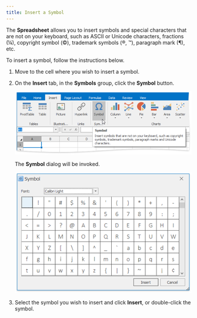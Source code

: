```yaml
---
title: Insert a Symbol
---
```

The **Spreadsheet** allows you to insert symbols and special characters that are not on your keyboard, such as ASCII or Unicode characters, fractions (&#188;), copyright symbol (&#169;), trademark symbols (&#174;, &#8482;), paragraph mark (&#182;), etc.

To insert a symbol, follow the instructions below.
1. Move to the cell where you wish to insert a symbol.
2. On the **Insert** tab, in the **Symbols** group, click the **Symbol** button.
	
	![Spreadsheet_InsertSymbolButton](../../../images/Img24558.png)
	
	The **Symbol** dialog will be invoked.
	
	![Spreadsheet_SymbolDialog](../../../images/Img24559.png)
3. Select the symbol you wish to insert and click **Insert**, or double-click the symbol.